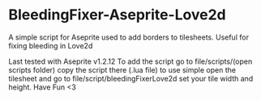 # BleedingFixer-Aseprite-Love2d
A simple script for Aseprite used to add borders to tilesheets. Useful for fixing bleeding in Love2d

Last tested with Aseprite v1.2.12
To add the script go to file/scripts/(open scripts folder)
copy the script there (.lua file)
to use simple open the tilesheet and go to file/script/bleedingFixerLove2d
set your tile width and height. 
Have Fun <3
